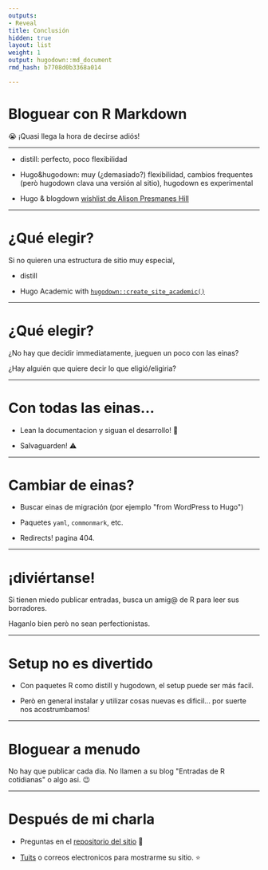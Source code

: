 ```yaml
---
outputs:
- Reveal
title: Conclusión
hidden: true
layout: list
weight: 1
output: hugodown::md_document
rmd_hash: b7708d0b3368a014

---
```


Bloguear con R Markdown
=======================

:sob: ¡Quasi llega la hora de decirse adiós!

------------------------------------------------------------------------

-   distill: perfecto, poco flexibilidad

-   Hugo&hugodown: muy (¿demasiado?) flexibilidad, cambios frequentes (però hugodown clava una versión al sitio), hugodown es experimental

-   Hugo & blogdown [wishlist de Alison Presmanes Hill](https://github.com/rstudio/blogdown/issues/476)

------------------------------------------------------------------------

¿Qué elegir?
============

Si no quieren una estructura de sitio muy especial,

-   distill

-   Hugo Academic with [`hugodown::create_site_academic()`](https://rdrr.io/pkg/hugodown/man/create_site_academic.html)

------------------------------------------------------------------------

¿Qué elegir?
============

¿No hay que decidir immediatamente, jueguen un poco con las einas?

¿Hay alguién que quiere decir lo que eligió/eligiria?

------------------------------------------------------------------------

Con todas las einas...
======================

-   Lean la documentacion y siguan el desarrollo! :eyes:

-   Salvaguarden! :warning:

------------------------------------------------------------------------

Cambiar de einas?
=================

-   Buscar einas de migración (por ejemplo "from WordPress to Hugo")

-   Paquetes `yaml`, `commonmark`, etc.

-   Redirects! pagina 404.

------------------------------------------------------------------------

¡diviértanse!
=============

Si tienen miedo publicar entradas, busca un amig@ de R para leer sus borradores.

Haganlo bien però no sean perfectionistas.

------------------------------------------------------------------------

Setup no es divertido
=====================

-   Con paquetes R como distill y hugodown, el setup puede ser más facil.

-   Però en general instalar y utilizar cosas nuevas es dificil... por suerte nos acostrumbamos!

------------------------------------------------------------------------

Bloguear a menudo
=================

No hay que publicar cada dia. No llamen a su blog "Entradas de R cotidianas" o algo asi. :wink:

------------------------------------------------------------------------

Después de mi charla
====================

-   Preguntas en el [repositorio del sitio](https://github.com/maelle/rmd-blogging-course/issues) :raising_hand:

-   [Tuits](https://twitter.com/ma_salmon) o correos electronicos para mostrarme su sitio. :star:

